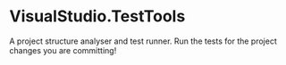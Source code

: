 # VisualStudio.TestTools
A project structure analyser and test runner. Run the tests for the project changes you are committing!
